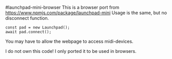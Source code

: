 #launchpad-mini-browser
This is a browser port from https://www.npmjs.com/package/launchpad-mini
Usage is the same, but no disconnect function.
```
const pad = new Launchpad();
await pad.connect();
```
You may have to allow the webpage to access midi-devices.

I do not own this code! I only ported it to be used in browsers.